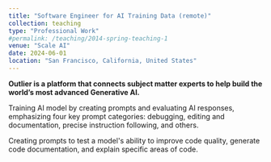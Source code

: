 ```yaml
---
title: "Software Engineer for AI Training Data (remote)"
collection: teaching
type: "Professional Work"
#permalink: /teaching/2014-spring-teaching-1
venue: "Scale AI"
date: 2024-06-01
location: "San Francisco, California, United States"
---
```


**Outlier is a platform that connects subject matter experts to help build the world’s most advanced Generative AI.**

Training AI model by creating prompts and evaluating AI responses, emphasizing four key prompt categories: debugging, editing and documentation, precise instruction following, and others.

Creating prompts to test a model's ability to improve code quality, generate code
documentation, and explain specific areas of code.
